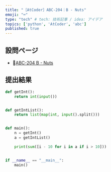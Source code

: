 ```yaml
---
title: "［AtCoder］ABC-204｜B - Nuts"
emoji: "⌨️"
type: "tech" # tech: 技術記事 / idea: アイデア
topics: ['python', 'AtCoder', 'abc']
published: true
---
```


## 設問ページ

- 🔗[ABC-204 B - Nuts](https://atcoder.jp/contests/abc204/tasks/abc204_b)

## 提出結果

```python
def getInt():
    return int(input())


def getIntList():
    return list(map(int, input().split()))


def main():
    n = getInt()
    a = getIntList()

    print(sum([i - 10 for i in a if i > 10]))


if __name__ == "__main__":
    main()
```
